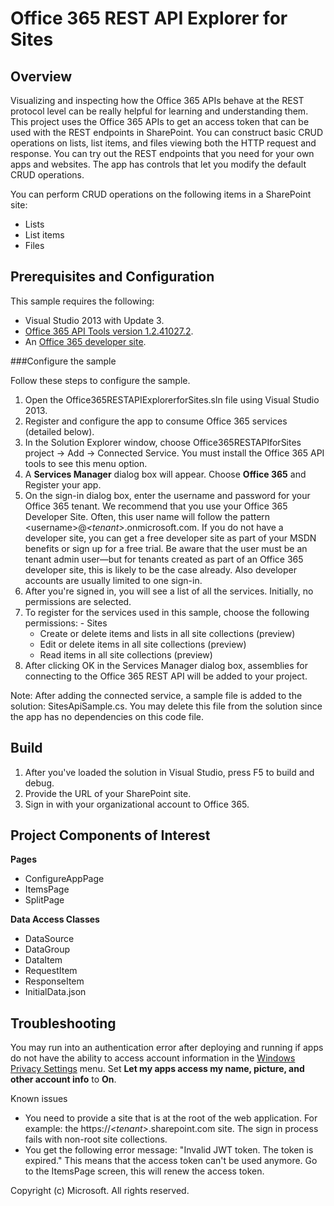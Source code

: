 # Office 365 REST API Explorer for Sites #

## Overview ##

Visualizing and inspecting how the Office 365 APIs behave at the REST protocol level can be really helpful for learning and understanding them. This project uses the Office 365 APIs to get an access token that can be used with the REST endpoints in SharePoint. You can construct basic CRUD operations on lists, list items, and files viewing both the HTTP request and response. You can try out the REST endpoints that you need for your own apps and websites. The app has controls that let you modify the default CRUD operations.

You can perform CRUD operations on the following items in a SharePoint site:

- Lists
- List items
- Files

## Prerequisites and Configuration ##

This sample requires the following:

  - Visual Studio 2013 with Update 3.
  - [Office 365 API Tools version 1.2.41027.2](http://visualstudiogallery.msdn.microsoft.com/7e947621-ef93-4de7-93d3-d796c43ba34f).
  - An [Office 365 developer site](https://portal.office.com/Signup/Signup.aspx?OfferId=6881A1CB-F4EB-4db3-9F18-388898DAF510&DL=DEVELOPERPACK&ali=1).

###Configure the sample

Follow these steps to configure the sample.

   1. Open the Office365RESTAPIExplorerforSites.sln file using Visual Studio 2013.
   2. Register and configure the app to consume Office 365 services (detailed below).
   3. In the Solution Explorer window, choose Office365RESTAPIforSites project -> Add -> Connected Service. You must install the Office 365 API tools to see this menu option.
   4. A **Services Manager** dialog box will appear. Choose **Office 365** and Register your app.
   5. On the sign-in dialog box, enter the username and password for your Office 365 tenant. We recommend that you use your Office 365 Developer Site. Often, this user name will follow the pattern &lt;username&gt;@*&lt;tenant&gt;*.onmicrosoft.com. If you do not have a developer site, you can get a free developer site as part of your MSDN benefits or sign up for a free trial. Be aware that the user must be an tenant admin user—but for tenants created as part of an Office 365 developer site, this is likely to be the case already. Also developer accounts are usually limited to one sign-in.
   6. After you're signed in, you will see a list of all the services. Initially, no permissions are selected. 
   7. To register for the services used in this sample, choose the following permissions:
	- Sites 
		- Create or delete items and lists in all site collections (preview)
		- Edit or delete items in all site collections (preview)
		- Read items in all site collections (preview)
   8. After clicking OK in the Services Manager dialog box, assemblies for connecting to the Office 365 REST API will be added to your project.
   
Note: After adding the connected service, a sample file is added to the solution: SitesApiSample.cs. You may delete this file from the solution since the app has no dependencies on this code file.

## Build ##

1. After you've loaded the solution in Visual Studio, press F5 to build and debug.
2. Provide the URL of your SharePoint site.
3. Sign in with your organizational account to Office 365.

## Project Components of Interest ##

**Pages**

- ConfigureAppPage
- ItemsPage
- SplitPage

**Data Access Classes**
   
- DataSource
- DataGroup
- DataItem
- RequestItem
- ResponseItem
- InitialData.json

## Troubleshooting ##

You may run into an authentication error after deploying and running if apps do not have the ability to access account information in the [Windows Privacy Settings](http://www.microsoft.com/security/online-privacy/windows.aspx) menu. Set **Let my apps access my name, picture, and other account info** to **On**.

Known issues

  - You need to provide a site that is at the root of the web application. For example: the https://*&lt;tenant&gt;*.sharepoint.com site. The sign in process fails with non-root site collections.
  - You get the following error message: "Invalid JWT token. The token is expired." This means that the access token can't be used anymore. Go to the ItemsPage screen, this will renew the access token.

Copyright (c) Microsoft. All rights reserved.